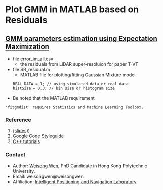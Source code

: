 # Plot GMM in MATLAB based on Residuals 

## [GMM parameters estimation using Expectation Maximization](https://brilliant.org/wiki/gaussian-mixture-model/)

- file error_im_all.csv
    - the residuals from LiDAR super-resoluion for paper T-VT
- file SR_residual.m
    - MATLAB file for plotting/fitting Gaussian Mixture model
    ```
    REAL_DATA = 1; // using simulated data or real data
    histSize = 0.3; // bin size or histogram size
    ```
- Be noted that the MATLAB requirement 
```
'fitgmdist' requires Statistics and Machine Learning Toolbox.
```

### Reference
1. [(slides)](https://www.ipb.uni-bonn.de/wp-content/uploads/2018/05/lecture_1.pdf))
2. [Google Code Styleguide](https://google.github.io/styleguide/cppguide.html)
3. [C++ tutorials](http://www.cplusplus.com/doc/tutorial/)


### Contact
- Author: [Weisong Wen](https://weisongwen.wixsite.com/weisongwen), PhD Candidate in Hong Kong Polytechnic University.
- Email: weisongwen@weisongwen
- Affiliation: [Intelligent Positioning and Navigation Laboratory](https://www.polyu-ipn-lab.com/)